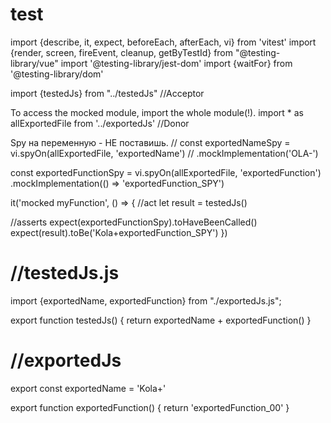 # test
import {describe, it, expect, beforeEach, afterEach, vi} from 'vitest'
import {render, screen, fireEvent, cleanup, getByTestId} from "@testing-library/vue"
import '@testing-library/jest-dom'
import {waitFor} from '@testing-library/dom'

import {testedJs} from "../testedJs"                     //Acceptor

To access the mocked module, import the whole module(!). 
import * as allExportedFile from '../exportedJs'         //Donor   


Spy на переменную - НЕ поставишь.
// const exportedNameSpy = vi.spyOn(allExportedFile, 'exportedName')
//   .mockImplementation('OLA-')

const exportedFunctionSpy = vi.spyOn(allExportedFile, 'exportedFunction')
  .mockImplementation(() => 'exportedFunction_SPY')

it('mocked myFunction', () => {
  //act
  let result = testedJs()

  //asserts
  expect(exportedFunctionSpy).toHaveBeenCalled()
  expect(result).toBe('Kola+exportedFunction_SPY')
})




# //testedJs.js
import {exportedName, exportedFunction} from "./exportedJs.js";

export function testedJs() {
  return exportedName + exportedFunction()
}


# //exportedJs
export const exportedName = 'Kola+'

export function exportedFunction() {
  return 'exportedFunction_00'
}
